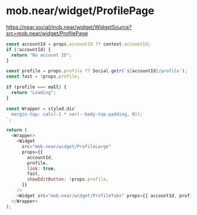 # mob.near/widget/ProfilePage

https://near.social/mob.near/widget/WidgetSource?src=mob.near/widget/ProfilePage

```js
const accountId = props.accountId ?? context.accountId;
if (!accountId) {
  return "No account ID";
}

const profile = props.profile ?? Social.getr(`${accountId}/profile`);
const fast = !props.profile;

if (profile === null) {
  return "Loading";
}

const Wrapper = styled.div`
  margin-top: calc(-1 * var(--body-top-padding, 0));
`;

return (
  <Wrapper>
    <Widget
      src="mob.near/widget/ProfileLarge"
      props={{
        accountId,
        profile,
        link: true,
        fast,
        showEditButton: !props.profile,
      }}
    />
    <Widget src="mob.near/widget/ProfileTabs" props={{ accountId, profile }} />
  </Wrapper>
);
```